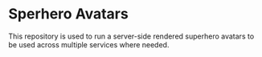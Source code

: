 # Sperhero Avatars

This repository is used to run a server-side rendered superhero avatars to be used across multiple services where needed.
